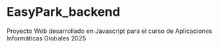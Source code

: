 # EasyPark_backend
Proyecto Web desarrollado en Javascript para el curso de Aplicaciones Informáticas Globales 2025
